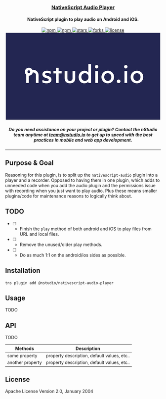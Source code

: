 <a align="center" href="https://www.npmjs.com/package/nativescript-audio-player">
    <h3 align="center">NativeScript Audio Player</h3>
</a>
<h4 align="center">NativeScript plugin to play audio on Android and iOS.</h4>

<p align="center">
    <a href="https://www.npmjs.com/package/nativescript-audio-player">
        <img src="https://img.shields.io/npm/v/nativescript-audio-player.svg" alt="npm">
    </a>
    <a href="https://www.npmjs.com/package/nativescript-audio-player">
        <img src="https://img.shields.io/npm/dt/nativescript-audio-player.svg?label=npm%20downloads" alt="npm">
    </a>
    <a href="https://github.com/nstudio/nativescript-audio-player/stargazers">
        <img src="https://img.shields.io/github/stars/nstudio/nativescript-audio-player.svg" alt="stars">
    </a>
     <a href="https://github.com/nstudio/nativescript-audio-player/network">
        <img src="https://img.shields.io/github/forks/nstudio/nativescript-audio-player.svg" alt="forks">
    </a>
    <a href="https://github.com/nstudio/nativescript-audio-player/blob/master/LICENSE.md">
        <img src="https://img.shields.io/github/license/nstudio/nativescript-audio-player.svg" alt="license">
    </a>
    <a href="http://nstudio.io">
      <img src="https://github.com/nstudio/media/blob/master/images/nstudio-banner.png?raw=true" alt="nStudio banner">
    </a>
    <h5 align="center">Do you need assistance on your project or plugin? Contact the nStudio team anytime at <a href="mailto:team@nstudio.io">team@nstudio.io</a> to get up to speed with the best practices in mobile and web app development.
    </h5>
</p>

---

## Purpose & Goal

Reasoning for this plugin, is to split up the `nativescript-audio` plugin into a player and a recorder. Opposed to having them in one plugin, which adds to unneeded code when you add the audio plugin and the permissions issue with recording when you just want to play audio. Plus these means smaller plugins/code for maintenance reasons to logically think about.

## TODO

- [ ] - Finish the `play` method of both android and iOS to play files from URL and local files.
- [ ] - Remove the unused/older play methods.
- [ ] - Do as much 1:1 on the android/ios sides as possible.

## Installation

`tns plugin add @nstudio/nativescript-audio-player`

## Usage

TODO

## API

TODO

| Methods          | Description                                 |
| ---------------- | ------------------------------------------- |
| some property    | property description, default values, etc.. |
| another property | property description, default values, etc.. |

## License

Apache License Version 2.0, January 2004
